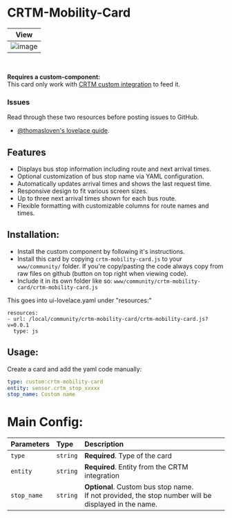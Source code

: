 # CRTM-Mobility-Card

| View                                                                               | 
|------------------------------------------------------------------------------------| 
| ![image](https://github.com/joeltoumi/crtm-mobility-card/blob/master/card.png?raw=true) | 

<br/>

**Requires a custom-component:**<br/>
This card only work with [CRTM custom integration](https://github.com/joeltoumi/sensor_crtm) to feed it.


### Issues
Read through these two resources before posting issues to GitHub.
* [@thomasloven's lovelace guide](https://github.com/thomasloven/hass-config/wiki/Lovelace-Plugins).


## Features
* Displays bus stop information including route and next arrival times.
* Optional customization of bus stop name via YAML configuration.
* Automatically updates arrival times and shows the last request time.
* Responsive design to fit various screen sizes.
* Up to three next arrival times shown for each bus route.
* Flexible formatting with customizable columns for route names and times.

## Installation:

* Install the custom component by following it's instructions.
* Install this card by copying `crtm-mobility-card.js` to your `www/community/` folder. If you're copy/pasting the code always copy from raw files on github (button on top right when viewing code).
* Include it in its own folder like so: `www/community/crtm-mobility-card/crtm-mobility-card.js`

This goes into ui-lovelace.yaml under "resources:"

```
resources:
- url: /local/community/crtm-mobility-card/crtm-mobility-card.js?v=0.0.1
  type: js
```

## Usage:
Create a card and add the yaml code manually:
```yaml
type: custom:crtm-mobility-card
entity: sensor.crtm_stop_xxxxx
stop_name: Custom name
```

# Main Config:
| Parameters  | Type     | Description                                                                                                                |
|:------------| :------- |:---------------------------------------------------------------------------------------------------------------------------|
| `type`      | `string` | **Required**. Type of the card                                                                                             |
| `entity`    | `string` | **Required**. Entity from the CRTM integration                                                                             |
| `stop_name` | `string` | **Optional**. Custom bus stop name. <br/>If not provided, the stop number will be displayed in the name.                    |


